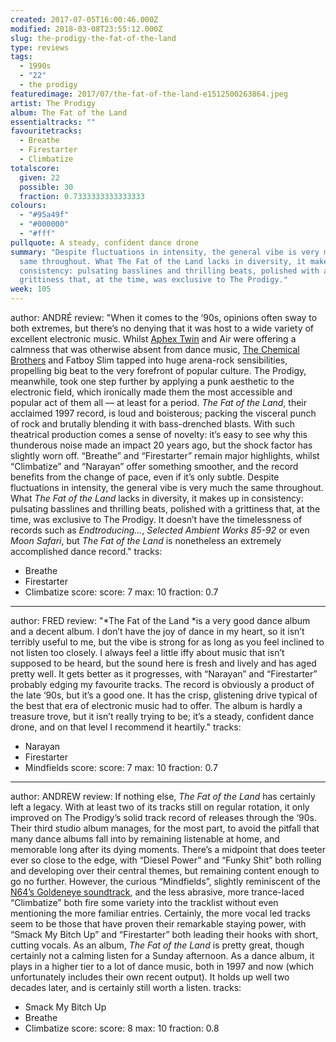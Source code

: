 ```yaml
---
created: 2017-07-05T16:00:46.000Z
modified: 2018-03-08T23:55:12.000Z
slug: the-prodigy-the-fat-of-the-land
type: reviews
tags:
  - 1990s
  - "22"
  - the prodigy
featuredimage: 2017/07/the-fat-of-the-land-e1512500263864.jpeg
artist: The Prodigy
album: The Fat of the Land
essentialtracks: ""
favouritetracks:
  - Breathe
  - Firestarter
  - Climbatize
totalscore:
  given: 22
  possible: 30
  fraction: 0.7333333333333333
colours:
  - "#95a49f"
  - "#000000"
  - "#fff"
pullquote: A steady, confident dance drone
summary: "Despite fluctuations in intensity, the general vibe is very much the
  same throughout. What The Fat of the Land lacks in diversity, it makes up in
  consistency: pulsating basslines and thrilling beats, polished with a
  grittiness that, at the time, was exclusive to The Prodigy."
week: 105
---
```

author: ANDRÉ
review: "When it comes to the ‘90s, opinions often sway to both extremes, but
  there’s no denying that it was host to a wide variety of excellent electronic
  music. Whilst [Aphex
  Twin](<https://audioxide.com/reviews/aphex-twin-richard-d-james-album/>) and
  Air were offering a calmness that was otherwise absent from dance music, [The
  Chemical
  Brothers](<https://audioxide.com/reviews/the-chemical-brothers-dig-your-own-h\
  ole/>) and Fatboy Slim tapped into huge arena-rock sensibilities, propelling
  big beat to the very forefront of popular culture. The Prodigy, meanwhile,
  took one step further by applying a punk aesthetic to the electronic field,
  which ironically made them the most accessible and popular act of them all —
  at least for a period. *The Fat of the Land*, their acclaimed 1997 record, is
  loud and boisterous; packing the visceral punch of rock and brutally blending
  it with bass-drenched blasts. With such theatrical production comes a sense of
  novelty: it’s easy to see why this thunderous noise made an impact 20 years
  ago, but the shock factor has slightly worn off. “Breathe” and “Firestarter”
  remain major highlights, whilst “Climbatize” and “Narayan” offer something
  smoother, and the record benefits from the change of pace, even if it’s only
  subtle. Despite fluctuations in intensity, the general vibe is very much the
  same throughout. What *The Fat of the Land* lacks in diversity, it makes up in
  consistency: pulsating basslines and thrilling beats, polished with a
  grittiness that, at the time, was exclusive to The Prodigy. It doesn’t have
  the timelessness of records such as *Endtroducing…*, *Selected Ambient Works
  85-92* or even *Moon Safari*, but *The Fat of the Land* is nonetheless an
  extremely accomplished dance record."
tracks:
  - Breathe
  - ­Firestarter
  - ­Climbatize
score:
  score: 7
  max: 10
  fraction: 0.7
---
author: FRED
review: "*The Fat of the Land *is a very good dance album and a decent album. I
  don’t have the joy of dance in my heart, so it isn’t terribly useful to me,
  but the vibe is strong for as long as you feel inclined to not listen too
  closely. I always feel a little iffy about music that isn’t supposed to be
  heard, but the sound here is fresh and lively and has aged pretty well. It
  gets better as it progresses, with “Narayan” and “Firestarter” probably edging
  my favourite tracks. The record is obviously a product of the late ‘90s, but
  it’s a good one. It has the crisp, glistening drive typical of the best that
  era of electronic music had to offer. The album is hardly a treasure trove,
  but it isn’t really trying to be; it’s a steady, confident dance drone, and on
  that level I recommend it heartily."
tracks:
  - Narayan
  - ­Firestarter
  - ­Mindfields
score:
  score: 7
  max: 10
  fraction: 0.7
---
author: ANDREW
review: If nothing else, *The Fat of the Land* has certainly left a legacy. With
  at least two of its tracks still on regular rotation, it only improved on The
  Prodigy’s solid track record of releases through the ‘90s. Their third studio
  album manages, for the most part, to avoid the pitfall that many dance albums
  fall into by remaining listenable at home, and memorable long after its dying
  moments. There’s a midpoint that does teeter ever so close to the edge, with
  “Diesel Power” and “Funky Shit” both rolling and developing over their central
  themes, but remaining content enough to go no further. However, the curious
  “Mindfields”, slightly reminiscent of the [N64’s Goldeneye
  soundtrack](<https://www.youtube.com/watch?v=bCgLK2KxI9I>), and the less
  abrasive, more trance-laced “Climbatize” both fire some variety into the
  tracklist without even mentioning the more familiar entries. Certainly, the
  more vocal led tracks seem to be those that have proven their remarkable
  staying power, with “Smack My Bitch Up” and “Firestarter” both leading their
  hooks with short, cutting vocals. As an album, *The Fat of the Land* is pretty
  great, though certainly not a calming listen for a Sunday afternoon. As a
  dance album, it plays in a higher tier to a lot of dance music, both in 1997
  and now (which unfortunately includes their own recent output). It holds up
  well two decades later, and is certainly still worth a listen.
tracks:
  - Smack My Bitch Up
  - ­Breathe
  - ­Climbatize
score:
  score: 8
  max: 10
  fraction: 0.8
